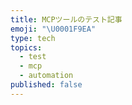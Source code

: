 ```yaml
---
title: MCPツールのテスト記事
emoji: "\U0001F9EA"
type: tech
topics:
  - test
  - mcp
  - automation
published: false
---
```


